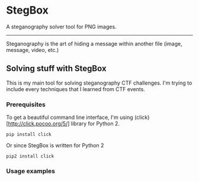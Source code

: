 # StegBox

A steganography solver tool for PNG images.

---

Steganography is the art of hiding a message within another file (image, message, video, etc.)


## Solving stuff with StegBox

This is my main tool for solving steganography CTF challenges. I'm trying to include every techniques that I learned from CTF events.

### Prerequisites

To get a beautiful command line interface, I'm using (click)[http://click.pocoo.org/5/] library for Python 2.


``` 
pip install click
```

Or since StegBox is written for Python 2

```
pip2 install click
```

### Usage examples


